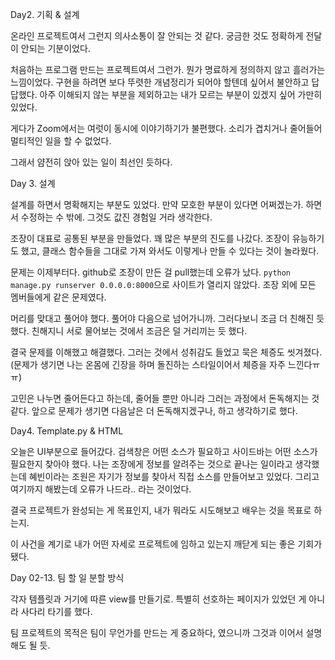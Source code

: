 Day2. 기획 & 설계

온라인 프로젝트여서 그런지 의사소통이 잘 안되는 것 같다. 궁금한 것도 정확하게 전달이 안되는 기분이었다. 

처음하는 프로그램 만드는 프로젝트여서 그런가. 뭔가 명료하게 정의하지 않고 흘러가는 느낌이었다. 구현을 하려면 보다 뚜렷한 개념정리가 되어야 할텐데 싶어서 불안하고 답답했다. 아주 이해되지 않는 부분을 제외하고는 내가 모르는 부분이 있겠지 싶어 가만히 있었다.

게다가 Zoom에서는 여럿이 동시에 이야기하기가 불편했다. 소리가 겹치거나 줄어들어 멀티적인 일을 할 수 없었다. 

그래서 얌전히 앉아 있는 일이 최선인 듯하다. 



Day 3. 설계

설계를 하면서 명확해지는 부분도 있었다. 만약 모호한 부분이 있다면 어쩌겠는가. 하면서 수정하는 수 밖에. 그것도 값진 경험일 거라 생각한다.

조장이 대표로 공통된 부분을 만들었다. 꽤 많은 부분의 진도를 나갔다. 조장이 유능하기도 했고, 클래스 함수들을 그대로 가져 와서도 이렇게나 만들 수 있다는 것이 놀라웠다.

문제는 이제부터다. github로 조장이 만든 걸 pull했는데 오류가 났다. `python manage.py runserver 0.0.0.0:8000`으로 사이트가 열리지 않았다. 조장 외에 모든 멤버들에게 같은 문제였다.

머리를 맞대고 풀어야 했다. 풀어야 다음으로 넘어가니까. 그러다보니 조금 더 친해진 듯 했다. 친해지니 서로 물어보는 것에서 조금은 덜 거리끼는 듯 했다. 



결국 문제를 이해했고 해결했다. 그러는 것에서 성취감도 들었고 묵은 체증도 씻겨졌다.(문제가 생기면 나는 온몸에 긴장을 하며 돌진하는 스타일이어서 체증을 자주 느낀다ㅠㅠ) 

고민은 나누면 줄어든다고 하는데, 줄어들 뿐만 아니라 그러는 과정에서 돈독해지는 것 같다. 앞으로 문제가 생기면 다음날은 더 돈독해지겠구나, 하고 생각하기로 했다.



Day4. Template.py & HTML

오늘은 UI부분으로 들어갔다. 검색창은 어떤 소스가 필요하고 사이드바는 어떤 소스가 필요한지 찾아야 했다. 나는 조장에게 정보를 알려주는 것으로 끝나는 일이라고 생각했는데 혜빈이라는 조원은 자기가 정보를 찾아서 직접 소스를 만들어보고 있었다. 그리고 여기까지 해봤는데 오류가 나드라.. 라는 것이었다.

결국 프로젝트가 완성되는 게 목표인지, 내가 뭐라도 시도해보고 배우는 것을 목표로 하는지. 

이 사건을 계기로 내가 어떤 자세로 프로젝트에 임하고 있는지 깨닫게 되는 좋은 기회가 됐다.



Day 02-13. 팀 할 일 분할 방식

각자 템플릿과 거기에 따른 view를 만들기로. 특별히 선호하는 페이지가 있었던 게 아니라 사다리 타기를 했다.

팀 프로젝트의 목적은 팀이 무언가를 만드는 게 중요하다, 였으니까 그것과 이어서 설명해도 될 듯.